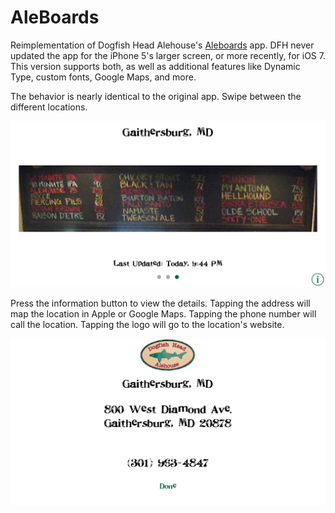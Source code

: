 AleBoards
=========

Reimplementation of Dogfish Head Alehouse's [Aleboards](https://itunes.apple.com/us/app/aleboards/id299206419?mt=8&at=10l73r) app. DFH never updated the app for the iPhone 5's larger screen, or more recently, for iOS 7. This version supports both, as well as additional features like Dynamic Type, custom fonts, Google Maps, and more.

The behavior is nearly identical to the original app. Swipe between the different locations.

![Main Interface](AleBoards/resources/ss1.png "Main Interface")

Press the information button to view the details.  Tapping the address will map the location in Apple or Google Maps. Tapping the phone number will call the location. Tapping the logo will go to the location's website.

![Location Detail Interface](AleBoards/resources/ss2.png "Location Detail Interface")
